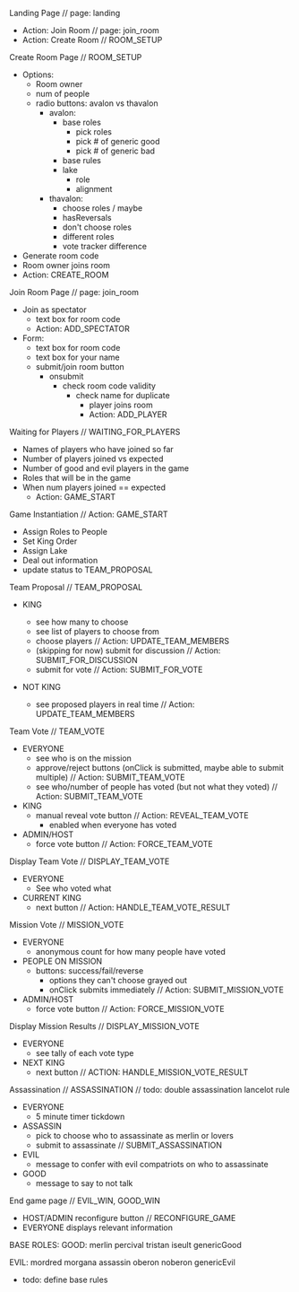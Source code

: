 Landing Page // page: landing
  - Action: Join Room // page: join_room
  - Action: Create Room // ROOM_SETUP

Create Room Page // ROOM_SETUP
  - Options:
    - Room owner
    - num of people
    - radio buttons: avalon vs thavalon
      - avalon:
        - base roles
          - pick roles
          - pick # of generic good
          - pick # of generic bad
        - base rules
        - lake
          - role
          - alignment
      - thavalon:
        - choose roles / maybe
        - hasReversals
        - don't choose roles
        - different roles
        - vote tracker difference
  - Generate room code
  - Room owner joins room
  - Action: CREATE_ROOM

Join Room Page // page: join_room
  - Join as spectator
    - text box for room code
    - Action: ADD_SPECTATOR
  - Form:
    - text box for room code
    - text box for your name
    - submit/join room button
      - onsubmit
        - check room code validity
          - check name for duplicate
            - player joins room
            - Action: ADD_PLAYER

Waiting for Players // WAITING_FOR_PLAYERS
  - Names of players who have joined so far
  - Number of players joined vs expected
  - Number of good and evil players in the game
  - Roles that will be in the game
  - When num players joined == expected
    - Action: GAME_START

Game Instantiation // Action: GAME_START
  - Assign Roles to People
  - Set King Order
  - Assign Lake
  - Deal out information
  - update status to TEAM_PROPOSAL

Team Proposal // TEAM_PROPOSAL
  - KING
    - see how many to choose
    - see list of players to choose from
    - choose players // Action: UPDATE_TEAM_MEMBERS
    - (skipping for now) submit for discussion // Action: SUBMIT_FOR_DISCUSSION
    - submit for vote // Action: SUBMIT_FOR_VOTE

  - NOT KING
    - see proposed players in real time // Action: UPDATE_TEAM_MEMBERS

Team Vote // TEAM_VOTE
  - EVERYONE
    - see who is on the mission
    - approve/reject buttons (onClick is submitted, maybe able to submit multiple) // Action: SUBMIT_TEAM_VOTE
    - see who/number of people has voted (but not what they voted) // Action: SUBMIT_TEAM_VOTE
  - KING
    - manual reveal vote button // Action: REVEAL_TEAM_VOTE
      - enabled when everyone has voted
  - ADMIN/HOST
    - force vote button // Action: FORCE_TEAM_VOTE

Display Team Vote // DISPLAY_TEAM_VOTE
  - EVERYONE
    - See who voted what
  - CURRENT KING
    - next button // Action: HANDLE_TEAM_VOTE_RESULT

Mission Vote // MISSION_VOTE
  - EVERYONE
    - anonymous count for how many people have voted
  - PEOPLE ON MISSION
    - buttons: success/fail/reverse
      - options they can't choose grayed out
      - onClick submits immediately // Action: SUBMIT_MISSION_VOTE
  - ADMIN/HOST
    - force vote button // Action: FORCE_MISSION_VOTE

Display Mission Results // DISPLAY_MISSION_VOTE
  - EVERYONE
    - see tally of each vote type
  - NEXT KING
    - next button // ACTION: HANDLE_MISSION_VOTE_RESULT

Assassination // ASSASSINATION
// todo: double assassination lancelot rule
  - EVERYONE
    - 5 minute timer tickdown
  - ASSASSIN
    - pick to choose who to assassinate as merlin or lovers
    - submit to assassinate // SUBMIT_ASSASSINATION
  - EVIL
    - message to confer with evil compatriots on who to assassinate
  - GOOD
    - message to say to not talk

End game page // EVIL_WIN, GOOD_WIN
  - HOST/ADMIN
    reconfigure button // RECONFIGURE_GAME
  - EVERYONE
    displays relevant information


BASE ROLES:
  GOOD:
    merlin
    percival
    tristan
    iseult
    genericGood

  EVIL:
    mordred
    morgana
    assassin
    oberon
    noberon
    genericEvil

- todo: define base rules
